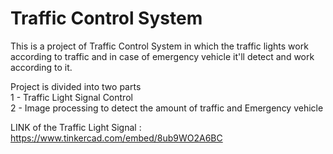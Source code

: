 # Traffic Control System

This is a project of Traffic Control System in which the traffic lights work according to traffic and in case of emergency vehicle it'll detect and work according to it. 

Project is divided into two parts <br>
1 - Traffic Light Signal Control <br>
2 - Image processing to detect the amount of traffic and Emergency vehicle <br>


LINK of the Traffic Light Signal : https://www.tinkercad.com/embed/8ub9WO2A6BC
